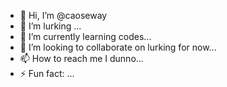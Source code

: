 - 👋 Hi, I’m @caoseway
- 👀 I’m lurking ...
- 🌱 I’m currently learning codes...
- 💞️ I’m looking to collaborate on lurking for now...
- 📫 How to reach me I dunno...
- ⚡ Fun fact: ...

<!---
caoseway/caoseway is a ✨ special ✨ repository because its `README.md` (this file) appears on your GitHub profile.
You can click the Preview link to take a look at your changes.
--->
